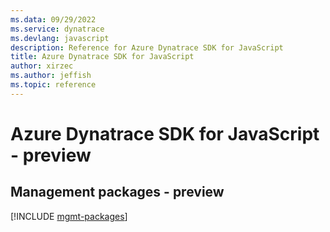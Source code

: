 ```yaml
---
ms.data: 09/29/2022
ms.service: dynatrace
ms.devlang: javascript
description: Reference for Azure Dynatrace SDK for JavaScript
title: Azure Dynatrace SDK for JavaScript
author: xirzec
ms.author: jeffish
ms.topic: reference
---
```

# Azure Dynatrace SDK for JavaScript - preview

## Management packages - preview
[!INCLUDE [mgmt-packages](dynatrace-mgmt-index.md)]